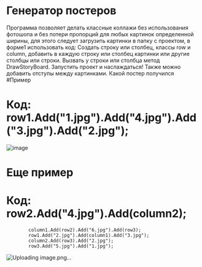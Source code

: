 # Генератор постеров
Программа позволяет делать классные коллажи без использования фотошопа и без потери пропорций для любых картинок определенной ширины, для этого следует загрузить картинки в папку с проектом, в форме1 использовать код:
Создать строку или столбец, классы row и column,
добавить в каждую строку или столбец картинки или другие столбцы или строки. Вызвать у строки или столбца метод DrawStoryBoard.
Запустить проект и наслаждаться!
Также можно добавить отступы между картинками.
Какой постер получился
#Пример
# Код: row1.Add("1.jpg").Add("4.jpg").Add("3.jpg").Add("2.jpg");
![image](https://github.com/MoZoLbKA/PicturesFitting/assets/90096356/aa9f1411-cdb5-4e3b-9aba-39f1b54de93c)

# Еще пример
# Код: row2.Add("4.jpg").Add(column2);
            column1.Add(row2).Add("6.jpg").Add(row3);
            row1.Add("2.jpg").Add(column1).Add("3.jpg");
            column2.Add(row3).Add("2.jpg");
            row3.Add("5.jpg").Add("1.jpg");
            
  ![Uploading image.png…]()



